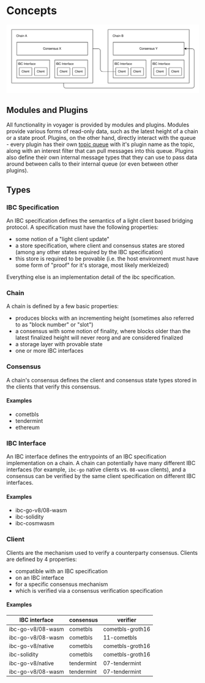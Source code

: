 # Concepts

![voyager ibc architecture](./doc/ibc-architecture.svg)

## Modules and Plugins

All functionality in voyager is provided by modules and plugins. Modules provide various forms of read-only data, such as the latest height of a chain or a state proof. Plugins, on the other hand, directly interact with the queue - every plugin has their own [topic queue](../lib/voyager-vm/README.md) with it's plugin name as the topic, along with an interest filter that can pull messages into this queue. Plugins also define their own internal message types that they can use to pass data around between calls to their internal queue (or even between other plugins).

## Types

### IBC Specification

An IBC specification defines the semantics of a light client based bridging protocol. A specification must have the following properties:

- some notion of a "light client update"
- a store specification, where client and consensus states are stored (among any other states required by the IBC specification)
- this store is required to be provable (i.e. the host environment must have some form of "proof" for it's storage, most likely merkleized)

Everything else is an implementation detail of the ibc specification.

### Chain

A chain is defined by a few basic properties:

- produces blocks with an incrementing height (sometimes also referred to as "block number" or "slot")
- a consensus with some notion of finality, where blocks older than the latest finalized height will never reorg and are considered finalized
- a storage layer with provable state
- one or more IBC interfaces

### Consensus

A chain's consensus defines the client and consensus state types stored in the clients that verify this consensus.

#### Examples

- cometbls
- tendermint
- ethereum

### IBC Interface

An IBC interface defines the entrypoints of an IBC specification implementation on a chain. A chain can potentially have many different IBC interfaces (for example, `ibc-go` native clients vs. `08-wasm` clients), and a consensus can be verified by the same client specification on different IBC interfaces.

#### Examples

- ibc-go-v8/08-wasm
- ibc-solidity
- ibc-cosmwasm

### Client

Clients are the mechanism used to verify a counterparty consensus. Clients are defined by 4 properties:

- compatible with an IBC specification
- on an IBC interface
- for a specific consensus mechanism
- which is verified via a consensus verification specification

#### Examples

| IBC interface     | consensus  | verifier         |
|-------------------|------------|------------------|
| ibc-go-v8/08-wasm | cometbls   | cometbls-groth16 |
| ibc-go-v8/08-wasm | cometbls   | 11-cometbls      |
| ibc-go-v8/native  | cometbls   | cometbls-groth16 |
| ibc-solidity      | cometbls   | cometbls-groth16 |
| ibc-go-v8/native  | tendermint | 07-tendermint    |
| ibc-go-v8/08-wasm | tendermint | 07-tendermint    |
